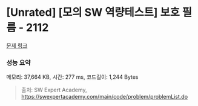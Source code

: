 # [Unrated] [모의 SW 역량테스트] 보호 필름 - 2112 

[문제 링크](https://swexpertacademy.com/main/code/problem/problemDetail.do?contestProbId=AV5V1SYKAaUDFAWu) 

### 성능 요약

메모리: 37,664 KB, 시간: 277 ms, 코드길이: 1,244 Bytes



> 출처: SW Expert Academy, https://swexpertacademy.com/main/code/problem/problemList.do
